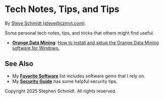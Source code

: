 
# Tech Notes, Tips, and Tips

By [Steve Schmidt (steve@czmyt.com)](mailto:steve@czmyt.com).

Some personal tech notes, tips, and tricks that others might find useful.

- [**Orange Data Mining**](https://orangedatamining.com/): [How to install and setup the Orange Data Mining software for Windows.](orange-data-mining-install-windows.md)

## See Also
- My [**Favorite Software**](favorite-software.md) list includes software gems that I rely on.
- My [**Security Guide**](https://github.com/czmyt/security-guide/blob/main/README.md) has some helpful security tips.

Copyright 2025 Stephen Schmidt.  All rights reserved.
